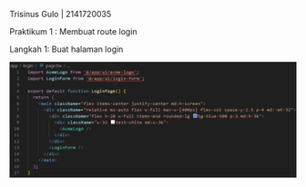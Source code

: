 Trisinus Gulo | 2141720035

Praktikum 1 : Membuat route login

Langkah 1: Buat halaman login

![test](img/Prak1-langkah1.png)



